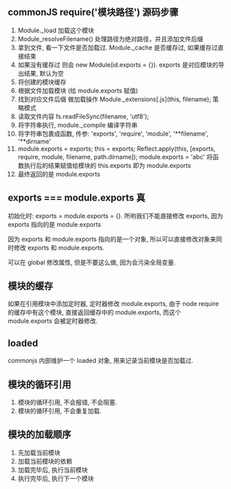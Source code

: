 ## commonJS require('模块路径') 源码步骤

1. Module.\_load 加载这个模块
2. Module_resolveFilename() 处理路径为绝对路径，并且添加文件后缀
3. 拿到文件, 看一下文件是否加载过. Module.\_cache 是否缓存过, 如果缓存过直接结束
4. 如果没有缓存过 则会 new Module(id.exports = {}). exports 是对应模块的导出结果, 默认为空
5. 将创建的模块缓存
6. 根据文件加载模块 (给 module.exports 赋值)
7. 找到对应文件后缀 做加载操作 Module.\_extensions[.js](this, filename); 策略模式
8. 读取文件内容 fs.readFileSync(filename, 'utf8');
9. 将字符串执行, module.\_compile 编译字符串
10. 将字符串包裹成函数, 传参: 'exports', 'require', 'module', '**filename', '**dirname'
11. module.exports = exports;
    this = exports;
    Reflect.apply(this, [exports, require, module, filename, path.dirname]); module.exports = 'abc'
    将函数执行后的结果赋值给模块的 this.exports 即为 module.exports
12. 最终返回的是 module.exports

## exports === module.exports 真

初始化时: exports = module.exports = {}. 所哟我们不能直接修改 exports, 因为 exports 指向的是 module.exports

因为 exports 和 module.exports 指向的是一个对象, 所以可以直接修改对象来同时修改 exports 和 module.exports.

可以在 global 修改属性, 但是不要这么做, 因为会污染全局变量.

## 模块的缓存

如果在引用模块中添加定时器, 定时器修改 module.exports, 由于 node require 的缓存中有这个模块, 直接返回缓存中的 module.exports, 而这个 module.exports 会被定时器修改.

## loaded

commonjs 内部维护一个 loaded 对象, 用来记录当前模块是否加载过.

## 模块的循环引用

1. 模块的循环引用, 不会报错, 不会阻塞.
2. 模块的循环引用, 不会重复加载.

## 模块的加载顺序

1. 先加载当前模块
2. 加载当前模块的依赖
3. 加载完毕后, 执行当前模块
4. 执行完毕后, 执行下一个模块
